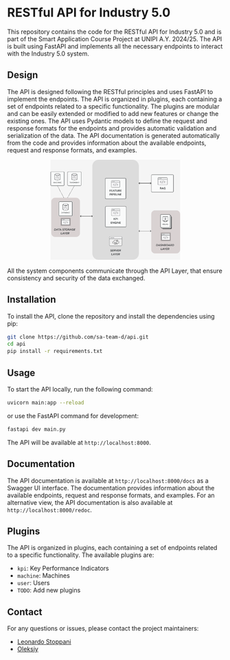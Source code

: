 # RESTful API for Industry 5.0
This repository contains the code for the RESTful API for Industry 5.0 and is part of the Smart Application Course Project at UNIPI A.Y. 2024/25. The API is built using FastAPI and implements all the necessary endpoints to interact with the Industry 5.0 system.

## Design
The API is designed following the RESTful principles and uses FastAPI to implement the endpoints. The API is organized in plugins, each containing a set of endpoints related to a specific functionality. The plugins are modular and can be easily extended or modified to add new features or change the existing ones. The API uses Pydantic models to define the request and response formats for the endpoints and provides automatic validation and serialization of the data. The API documentation is generated automatically from the code and provides information about the available endpoints, request and response formats, and examples.

<p align="center">
	<img src="assets/api-docs/API-arch.svg" alt="API Design" width="60%"/>
</p>

All the system components communicate through the API Layer, that ensure consistency and security of the data exchanged.
## Installation
To install the API, clone the repository and install the dependencies using pip:
```bash
git clone https://github.com/sa-team-d/api.git
cd api
pip install -r requirements.txt
```

## Usage
To start the API locally, run the following command:
```bash
uvicorn main:app --reload
```
or use the FastAPI command for development:
```bash
fastapi dev main.py
```
The API will be available at `http://localhost:8000`.

## Documentation

The API documentation is available at `http://localhost:8000/docs` as a Swagger UI interface. The documentation provides information about the available endpoints, request and response formats, and examples. For an alternative view, the API documentation is also available at `http://localhost:8000/redoc`.

## Plugins
The API is organized in plugins, each containing a set of endpoints related to a specific functionality. The available plugins are:
- `kpi`: Key Performance Indicators
- `machine`: Machines
- `user`: Users
- `TODO`: Add new plugins

## Contact
For any questions or issues, please contact the project maintainers:
- [Leonardo Stoppani](https://github.com/lilf4p)
- [Oleksiy](https://github.com/lesi-nedo)


